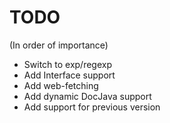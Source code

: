 TODO
====
(In order of importance)
* Switch to exp/regexp
* Add Interface support
* Add web-fetching
* Add dynamic DocJava support
* Add support for previous version

